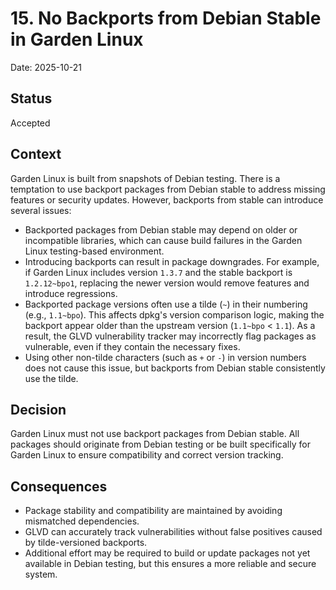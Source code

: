 # 15. No Backports from Debian Stable in Garden Linux

Date: 2025-10-21

## Status

Accepted

## Context

Garden Linux is built from snapshots of Debian testing. There is a temptation to use backport packages from Debian stable to address missing features or security updates. However, backports from stable can introduce several issues:

- Backported packages from Debian stable may depend on older or incompatible libraries, which can cause build failures in the Garden Linux testing-based environment.
- Introducing backports can result in package downgrades. For example, if Garden Linux includes version `1.3.7` and the stable backport is `1.2.12~bpo1`, replacing the newer version would remove features and introduce regressions.
- Backported package versions often use a tilde (`~`) in their numbering (e.g., `1.1~bpo`). This affects dpkg's version comparison logic, making the backport appear older than the upstream version (`1.1~bpo` < `1.1`). As a result, the GLVD vulnerability tracker may incorrectly flag packages as vulnerable, even if they contain the necessary fixes.
- Using other non-tilde characters (such as `+` or `-`) in version numbers does not cause this issue, but backports from Debian stable consistently use the tilde.

## Decision

Garden Linux must not use backport packages from Debian stable. All packages should originate from Debian testing or be built specifically for Garden Linux to ensure compatibility and correct version tracking.

## Consequences

- Package stability and compatibility are maintained by avoiding mismatched dependencies.
- GLVD can accurately track vulnerabilities without false positives caused by tilde-versioned backports.
- Additional effort may be required to build or update packages not yet available in Debian testing, but this ensures a more reliable and secure system.
